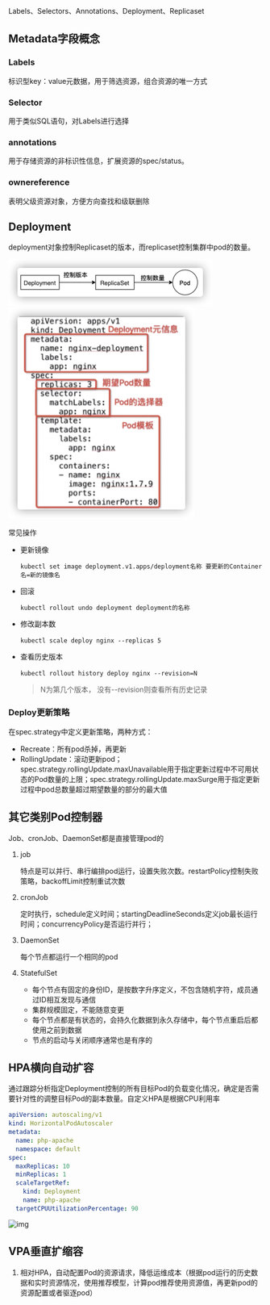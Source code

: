 Labels、Selectors、Annotations、Deployment、Replicaset

## Metadata字段概念

### Labels

标识型key：value元数据，用于筛选资源，组合资源的唯一方式

### Selector

用于类似SQL语句，对Labels进行选择

### annotations

用于存储资源的非标识性信息，扩展资源的spec/status。

### ownereference

表明父级资源对象，方便方向查找和级联删除



## Deployment

deployment对象控制Replicaset的版本，而replicaset控制集群中pod的数量。

<img src="./pics/image-20220211140754419.png" alt="image-20220211140754419" style="zoom:50%;" />

<img src="./pics/image-20220211140140285.png" alt="image-20220211140140285" style="zoom:50%;" />

常见操作

* 更新镜像

  `kubectl set image deployment.v1.apps/deployment名称 要更新的Container名=新的镜像名`

* 回滚

  `kubectl rollout undo deployment deployment的名称`

* 修改副本数

  `kubectl scale deploy nginx --replicas 5`

* 查看历史版本

  `kubectl rollout history deploy nginx --revision=N` 

  > N为第几个版本， 没有--revision则查看所有历史记录

### Deploy更新策略

在spec.strategy中定义更新策略，两种方式：

* Recreate：所有pod杀掉，再更新
* RollingUpdate：滚动更新pod；spec.strategy.rollingUpdate.maxUnavailable用于指定更新过程中不可用状态的Pod数量的上限；spec.strategy.rollingUpdate.maxSurge用于指定更新过程中pod总数量超过期望数量的部分的最大值

## 其它类别Pod控制器

Job、cronJob、DaemonSet都是直接管理pod的

1. job

   特点是可以并行、串行编排pod运行，设置失败次数。restartPolicy控制失败策略，backoffLimit控制重试次数

   
   
2. cronJob

   定时执行，schedule定义时间；startingDeadlineSeconds定义job最长运行时间；concurrencyPolicy是否运行并行；


3. DaemonSet

   每个节点都运行一个相同的pod
   
4. StatefulSet

   * 每个节点有固定的身份ID，是按数字升序定义，不包含随机字符，成员通过ID相互发现与通信
   * 集群规模固定，不能随意变更
   * 每个节点都是有状态的，会持久化数据到永久存储中，每个节点重启后都使用之前到数据
   * 节点的启动与关闭顺序通常也是有序的
   

## HPA横向自动扩容

通过跟踪分析指定Deployment控制的所有目标Pod的负载变化情况，确定是否需要针对性的调整目标Pod的副本数量。自定义HPA是根据CPU利用率

```yaml
apiVersion: autoscaling/v1
kind: HorizontalPodAutoscaler
metadata:
  name: php-apache
  namespace: default
spec:
  maxReplicas: 10
  minReplicas: 1
  scaleTargetRef:
    kind: Deployment
    name: php-apache
  targetCPUUtilizationPercentage: 90	
```

![img](./pics/watermark,type_ZmFuZ3poZW5naGVpdGk,shadow_10,text_aHR0cHM6Ly9ibG9nLmNzZG4ubmV0L05ldEVhc2VSZXNlYXJjaA==,size_16,color_FFFFFF,t_70#pic_center.png)

## VPA垂直扩缩容

1. 相对HPA，自动配置Pod的资源请求，降低运维成本（根据pod运行的历史数据和实时资源情况，使用推荐模型，计算pod推荐使用资源值，再更新pod的资源配置或者驱逐pod）
